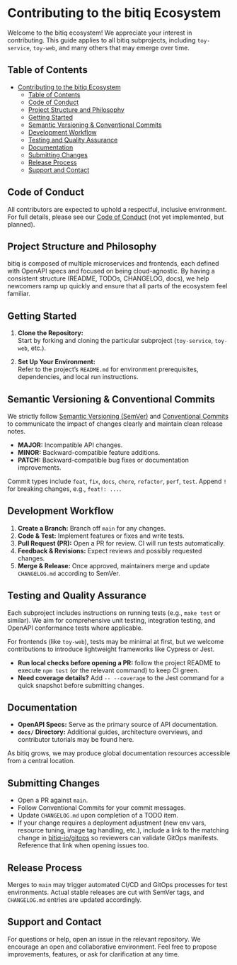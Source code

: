 # Contributing to the bitiq Ecosystem

Welcome to the bitiq ecosystem! We appreciate your interest in contributing. This guide applies to all bitiq subprojects, including `toy-service`, `toy-web`, and many others that may emerge over time.

## Table of Contents

- [Contributing to the bitiq Ecosystem](#contributing-to-the-bitiq-ecosystem)
  - [Table of Contents](#table-of-contents)
  - [Code of Conduct](#code-of-conduct)
  - [Project Structure and Philosophy](#project-structure-and-philosophy)
  - [Getting Started](#getting-started)
  - [Semantic Versioning \& Conventional Commits](#semantic-versioning--conventional-commits)
  - [Development Workflow](#development-workflow)
  - [Testing and Quality Assurance](#testing-and-quality-assurance)
  - [Documentation](#documentation)
  - [Submitting Changes](#submitting-changes)
  - [Release Process](#release-process)
  - [Support and Contact](#support-and-contact)

## Code of Conduct

All contributors are expected to uphold a respectful, inclusive environment. For full details, please see our [Code of Conduct](./CODE_OF_CONDUCT.md) (not yet implemented, but planned).

## Project Structure and Philosophy

bitiq is composed of multiple microservices and frontends, each defined with OpenAPI specs and focused on being cloud-agnostic. By having a consistent structure (README, TODOs, CHANGELOG, docs), we help newcomers ramp up quickly and ensure that all parts of the ecosystem feel familiar.

## Getting Started

1. **Clone the Repository:**  
   Start by forking and cloning the particular subproject (`toy-service`, `toy-web`, etc.).

2. **Set Up Your Environment:**  
   Refer to the project’s `README.md` for environment prerequisites, dependencies, and local run instructions.

## Semantic Versioning & Conventional Commits

We strictly follow [Semantic Versioning (SemVer)](https://semver.org/) and [Conventional Commits](https://www.conventionalcommits.org/) to communicate the impact of changes clearly and maintain clean release notes.

- **MAJOR:** Incompatible API changes.
- **MINOR:** Backward-compatible feature additions.
- **PATCH:** Backward-compatible bug fixes or documentation improvements.

Commit types include `feat`, `fix`, `docs`, `chore`, `refactor`, `perf`, `test`. Append `!` for breaking changes, e.g., `feat!: ...`.

## Development Workflow

1. **Create a Branch:** Branch off `main` for any changes.
2. **Code & Test:** Implement features or fixes and write tests.
3. **Pull Request (PR):** Open a PR for review. CI will run tests automatically.
4. **Feedback & Revisions:** Expect reviews and possibly requested changes.
5. **Merge & Release:** Once approved, maintainers merge and update `CHANGELOG.md` according to SemVer.

## Testing and Quality Assurance

Each subproject includes instructions on running tests (e.g., `make test` or similar). We aim for comprehensive unit testing, integration testing, and OpenAPI conformance tests where applicable.

For frontends (like `toy-web`), tests may be minimal at first, but we welcome contributions to introduce lightweight frameworks like Cypress or Jest.

- **Run local checks before opening a PR:** follow the project README to execute `npm test` (or the relevant command) to keep CI green.
- **Need coverage details?** Add `-- --coverage` to the Jest command for a quick snapshot before submitting changes.

## Documentation

- **OpenAPI Specs:** Serve as the primary source of API documentation.
- **`docs/` Directory:** Additional guides, architecture overviews, and contributor tutorials may be found here.

As bitiq grows, we may produce global documentation resources accessible from a central location.

## Submitting Changes

- Open a PR against `main`.
- Follow Conventional Commits for your commit messages.
- Update `CHANGELOG.md` upon completion of a TODO item.
- If your change requires a deployment adjustment (new env vars, resource tuning, image tag handling, etc.), include a link to the matching change in [bitiq-io/gitops](https://github.com/bitiq-io/gitops) so reviewers can validate GitOps manifests. Reference that link when opening issues too.

## Release Process

Merges to `main` may trigger automated CI/CD and GitOps processes for test environments. Actual stable releases are cut with SemVer tags, and `CHANGELOG.md` entries are updated accordingly.

## Support and Contact

For questions or help, open an issue in the relevant repository. We encourage an open and collaborative environment. Feel free to propose improvements, features, or ask for clarification at any time.
